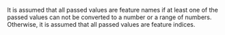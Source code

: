 It is assumed that all passed values are feature names if at least one of the passed values can not be converted to a number or a range of numbers.  Otherwise, it is assumed that all passed values are feature indices.
